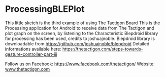 # ProcessingBLEPlot
This little sketch is the third example of using The Tactigon Board
This is the Processing application for Android to receive data from The Tactigon and plot graph on the screen, by listening to the Characteristic 
Blepdroid library for processing has been used, credits to joshuajnoble. Blepdroid library is downloadable from https://github.com/joshuajnoble/blepdroid
Detailed informations available here: 
https://thetactigon.com/steps-towards-gesture-controller-part-iii

Follow us on Facebook: https://www.facebook.com/thetactigon/
Website: www.thetactigon.com

